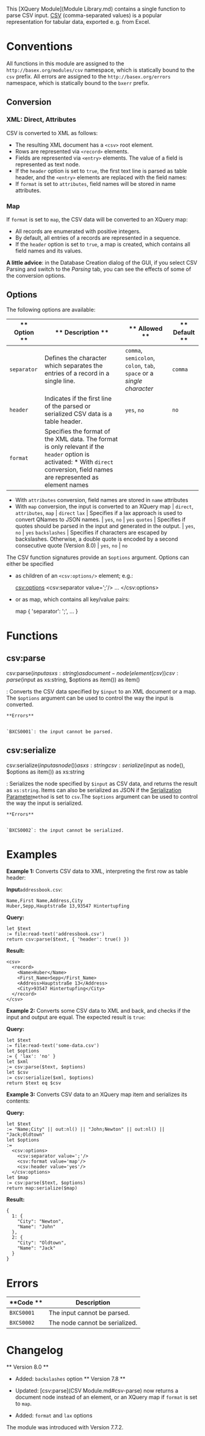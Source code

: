  


 
This [XQuery Module](Module Library.md) contains a single function to parse CSV input. [CSV](http://en.wikipedia.org/wiki/Comma-separated_values) (comma-separated values) is a popular representation for tabular data, exported e. g. from Excel. 

 
# Conventions

All functions in this module are assigned to the `http://basex.org/modules/csv` namespace, which is statically bound to the `csv` prefix. All errors are assigned to the `http://basex.org/errors` namespace, which is statically bound to the `bxerr` prefix. 


## Conversion

### XML: Direct, Attributes

CSV is converted to XML as follows: 

 * The resulting XML document has a `<csv>` root element. 
 * Rows are represented via `<record>` elements. 
 * Fields are represented via `<entry>` elements. The value of a field is represented as text node. 
 * If the `header` option is set to `true`, the first text line is parsed as table header, and the `<entry>` elements are replaced with the field names: 
 * If `format` is set to `attributes`, field names will be stored in name attributes. 

### Map

If `format` is set to `map`, the CSV data will be converted to an XQuery map: 

 * All records are enumerated with positive integers. 
 * By default, all entries of a records are represented in a sequence. 
 * If the `header` option is set to `true`, a map is created, which contains all field names and its values. 

**A little advice**: in the Database Creation dialog of the GUI, if you select CSV Parsing and switch to the _Parsing_ tab, you can see the effects of some of the conversion options. 


## Options

The following options are available: 


** Option ** | ** Description ** | ** Allowed ** | ** Default **
------------ | ----------------- | ------------- | -------------
`separator` |  Defines the character which separates the entries of a record in a single line.  | `comma`, `semicolon`, `colon`, `tab`, `space` or a _single character_ | `comma`
`header` |  Indicates if the first line of the parsed or serialized CSV data is a table header.  | `yes`, `no` | `no`
`format` |  Specifies the format of the XML data. The format is only relevant if the `header` option is activated:  * With `direct` conversion, field names are represented as element names 
 * With `attributes` conversion, field names are stored in `name` attributes 
 * With `map` conversion, the input is converted to an XQuery map 
 | `direct`, `attributes`, `map` | `direct`
`lax` |  Specifies if a lax approach is used to convert QNames to JSON names.  | `yes`, `no` | `yes`
`quotes` |  Specifies if quotes should be parsed in the input and generated in the output.  | `yes`, `no` | `yes`
`backslashes` |  Specifies if characters are escaped by backslashes. Otherwise, a double quote is encoded by a second consecutive quote (Version 8.0)  | `yes`, `no` | `no`

The CSV function signatures provide an `$options` argument. Options can either be specified 

 * as children of an `<csv:options/>` element; e.g.: 

    <csv:options>
      <csv:separator value=';'/>
      ...
    </csv:options>

 * or as map, which contains all key/value pairs: 

    map { 'separator': ';', ... }

 
# Functions

## csv:parse

csv:parse($input as xs:string) as document-node(element(csv))
csv:parse($input as xs:string, $options as item()) as item()

:   Converts the CSV data specified by `$input` to an XML document or a map. The `$options` argument can be used to control the way the input is converted. 

    **Errors**


    `BXCS0001`: the input cannot be parsed. 


## csv:serialize

csv:serialize($input as node()) as xs:string
csv:serialize($input as node(), $options as item()) as xs:string

:   Serializes the node specified by `$input` as CSV data, and returns the result as `xs:string`. Items can also be serialized as JSON if the [Serialization Parameter](Serialization.md)`method` is set to `csv`.The `$options` argument can be used to control the way the input is serialized. 

    **Errors**


    `BXCS0002`: the input cannot be serialized. 

 
# Examples

**Example 1:** Converts CSV data to XML, interpreting the first row as table header: 


**Input**`addressbook.csv`: 


    Name,First Name,Address,City
    Huber,Sepp,Hauptstraße 13,93547 Hintertupfing


**Query:**


    let $text
    := file:read-text('addressbook.csv')
    return csv:parse($text, { 'header': true() })


**Result:**


    <csv>
      <record>
        <Name>Huber</Name>
        <First_Name>Sepp</First_Name>
        <Address>Hauptstraße 13</Address>
        <City>93547 Hintertupfing</City>
      </record>
    </csv>


**Example 2:** Converts some CSV data to XML and back, and checks if the input and output are equal. The expected result is `true`: 


**Query:**


    let $text
    := file:read-text('some-data.csv')
    let $options
    := { 'lax': 'no' }
    let $xml
    := csv:parse($text, $options)
    let $csv
    := csv:serialize($xml, $options)
    return $text eq $csv


**Example 3:** Converts CSV data to an XQuery map item and serializes its contents: 


**Query:**


    let $text
    := "Name;City" || out:nl() || "John;Newton" || out:nl() || "Jack;Oldtown"
    let $options
    :=
      <csv:options>
        <csv:separator value=';'/>
        <csv:format value='map'/>
        <csv:header value='yes'/>
      </csv:options>
    let $map
    := csv:parse($text, $options)
    return map:serialize($map)


**Result:**


    {
      1: {
        "City": "Newton",
        "Name": "John"
      },
      2: {
        "City": "Oldtown",
        "Name": "Jack"
      }
    }

 
# Errors

**Code ** | Description 
--------- | ------------
`BXCS0001` |  The input cannot be parsed. 
`BXCS0002` |  The node cannot be serialized. 
 
# Changelog
** Version 8.0 **

 * Added: `backslashes` option 
** Version 7.8 **

 * Updated: [csv:parse](CSV Module.md#csv-parse) now returns a document node instead of an element, or an XQuery map if `format` is set to `map`. 
 * Added: `format` and `lax` options 

The module was introduced with Version 7.7.2. 

